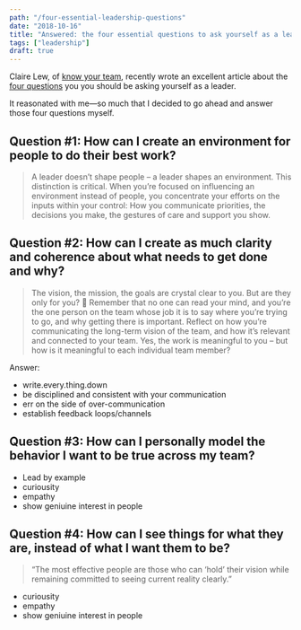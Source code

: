 ```yaml
---
path: "/four-essential-leadership-questions"
date: "2018-10-16"
title: "Answered: the four essential questions to ask yourself as a leader"
tags: ["leadership"]
draft: true
---
```


Claire Lew, of [know your team](https://knowyourteam.com/), recently wrote an excellent article about the [four questions](https://m.signalvnoise.com/four-essential-questions-to-ask-yourself-as-leader/) you you should be asking yourself as a leader.

It reasonated with me—so much that I decided to go ahead and answer those four questions myself.

## Question #1: How can I create an environment for people to do their best work?
> A leader doesn’t shape people – a leader shapes an environment. This distinction is critical. When you’re focused on influencing an environment instead of people, you concentrate your efforts on the inputs within your control: How you communicate priorities, the decisions you make, the gestures of care and support you show.


## Question #2: How can I create as much clarity and coherence about what needs to get done and why?
> The vision, the mission, the goals are crystal clear to you. But are they only for you?  🙂 Remember that no one can read your mind, and you’re the one person on the team whose job it is to say where you’re trying to go, and why getting there is important. Reflect on how you’re communicating the long-term vision of the team, and how it’s relevant and connected to your team. Yes, the work is meaningful to you – but how is it meaningful to each individual team member?

Answer:
- write.every.thing.down
- be disciplined and consistent with your communication
- err on the side of over-communication
- establish feedback loops/channels

## Question #3: How can I personally model the behavior I want to be true across my team?

- Lead by example
- curiousity
- empathy
- show geniuine interest in people

## Question #4: How can I see things for what they are, instead of what I want them to be?

> “The most effective people are those who can ‘hold’ their vision while remaining committed to seeing current reality clearly.”

- curiousity
- empathy
- show geniuine interest in people
